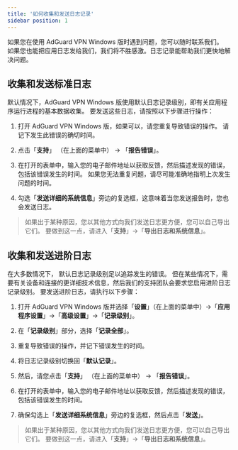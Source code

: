 ```yaml
---
title: '如何收集和发送日志记录'
sidebar position: 1
---
```




如果您在使用 AdGuard VPN Windows 版时遇到问题，您可以随时联系我们。 如果您也能把应用日志发给我们，我们将不胜感激。日志记录能帮助我们更快地解决问题。

## 收集和发送标准日志

默认情况下，AdGuard VPN Windows 版使用默认日志记录级别，即有关应用程序运行进程的基本数据收集。 要发送这些日志，请按照以下步骤进行操作：

1. 打开 AdGuard VPN Windows 版，如果可以，请您重复导致错误的操作。 请记下发生此错误的确切时间。

2. 点击「**支持**」 （在上面的菜单中） → 「**报告错误**」。

3. 在打开的表单中，输入您的电子邮件地址以获取反馈，然后描述发现的错误，包括该错误发生的时间。 如果您无法重复问题，请尽可能准确地指明上次发生问题的时间。

4. 勾选「**发送详细的系统信息**」旁边的复选框，这意味着当您发送报告时，您也会发送日志。
> 如果出于某种原因，您以其他方式向我们发送日志更方便，您可以自己导出它们。 要做到这一点，请进入「**支持**」→「**导出日志和系统信息**」。

## 收集和发送进阶日志

在大多数情况下， 默认日志记录级别足以追踪发生的错误。 但在某些情况下，需要有关设备和连接的更详细技术信息，然后我们的支持团队会要求您启用进阶日志记录级别。 要发送进阶日志，请执行以下步骤：

1. 打开 AdGuard VPN Windows 版并选择「**设置**」（在上面的菜单中）→「**应用程序设置**」→「**高级设置**」→「**记录级别**」。

2. 在「**记录级别**」部分，选择「**记录全部**」。

3. 重复导致错误的操作，并记下错误发生的时间。

4. 将日志记录级别切换回「**默认记录**」。

5. 然后，请您点击「**支持**」 （在上面的菜单中） → 「**报告错误**」。

6. 在打开的表单中，输入您的电子邮件地址以获取反馈，然后描述发现的错误，包括该错误发生的时间。

7. 确保勾选上「**发送详细系统信息**」旁边的复选框，然后点击「**发送**」。
> 如果出于某种原因，您以其他方式向我们发送日志更方便，您可以自己导出它们。 要做到这一点，请进入「**支持**」→「**导出日志和系统信息**」。
